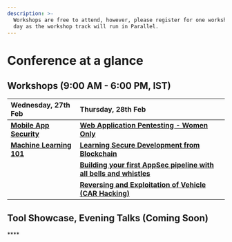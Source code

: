 ```yaml
---
description: >-
  Workshops are free to attend, however, please register for one workshop per
  day as the workshop track will run in Parallel.
---
```


# Conference at a glance

## **Workshops \(9:00 AM - 6:00 PM, IST\)** 

| **Wednesday, 27th Feb** |                             **Thursday, 28th Feb** |
| :--- | :--- |
| [**Mobile App Security**](https://www.owaspseasides.com/events/mobile-appsecurity)  | [**Web Application Pentesting - Women Only**](https://www.owaspseasides.com/events/penetration-testing-workshop) |
| [**Machine Learning 101** ](https://www.owaspseasides.com/events/machine-learning-101-workshop)     | [**Learning Secure Development from Blockchain**](https://www.owaspseasides.com/events/learning-secure-development-from-blockchained) |
|  | [**Building your first AppSec pipeline with all bells and whistles**](https://www.owaspseasides.com/events/building-your-first-appsec-pipeline-with-all-bells-and-whistles) |
|  | [**Reversing and Exploitation of Vehicle \(CAR Hacking\)**](https://www.owaspseasides.com/events/car-hacking-village) |

## **Tool Showcase, Evening Talks \(Coming Soon\)**

\*\*\*\*

